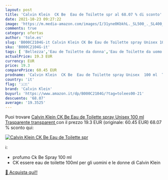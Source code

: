 ```yaml
---
layout: post
title: 'Calvin Klein  CK Be  Eau de Toilette spr al 68.07 % di sconto'
date: 2021-10-23 09:27:22
image: 'https://m.media-amazon.com/images/I/31yne0KbkhL._SL500_._SL400_.jpg'
comments: true
category: ofertas
author: 'tole.es'
slug: 'B000C2104G-it Calvin Klein CK Be Eau de Toilette spray Unisex 100 ml...'
sku: 'B000C2104G-it'
tags: [ 'Bellezza','Eau de Toilette da donna','Eau de Toilette da uomo','Fragranze e profumi','Fragranze e profumi da donna','Fragranze e profumi da uomo','calvin klein', ]
actualPrice: 19.3 EUR
currency: EUR
price: 19.3
comparePrice: 60.45 EUR
prodname: 'Calvin Klein  CK Be  Eau de Toilette spray Unisex  100 ml  Trasparente  transparent '
country: 'it'
flag: '🇮🇹'
brand: 'Calvin Klein'
buyurl: 'https://www.amazon.it/dp/B000C2104G/?tag=tolees00-21'
descuento: '68.07'
average: '19.3525'
---
```


Puoi trovare [Calvin Klein  CK Be  Eau de Toilette spray Unisex  100 ml  Trasparente  transparent ](https://www.amazon.it/dp/B000C2104G/?tag=tolees00-21) con il prezzo 19.3 EUR (originale: 60.45 EUR) 68.07 % sconto qui:

[![Calvin Klein  CK Be  Eau de Toilette spr](https://m.media-amazon.com/images/I/31yne0KbkhL._SL500_._SL400_.jpg)](https://www.amazon.it/dp/B000C2104G/?tag=tolees00-21)

ℹ️:

- profumo Ck Be Spray 100 ml
- CK essere eau de toilette 100ml per gli uomini e le donne di Calvin Klein

[🛒 Acquista qui!!](https://www.amazon.it/dp/B000C2104G/?tag=tolees00-21)
